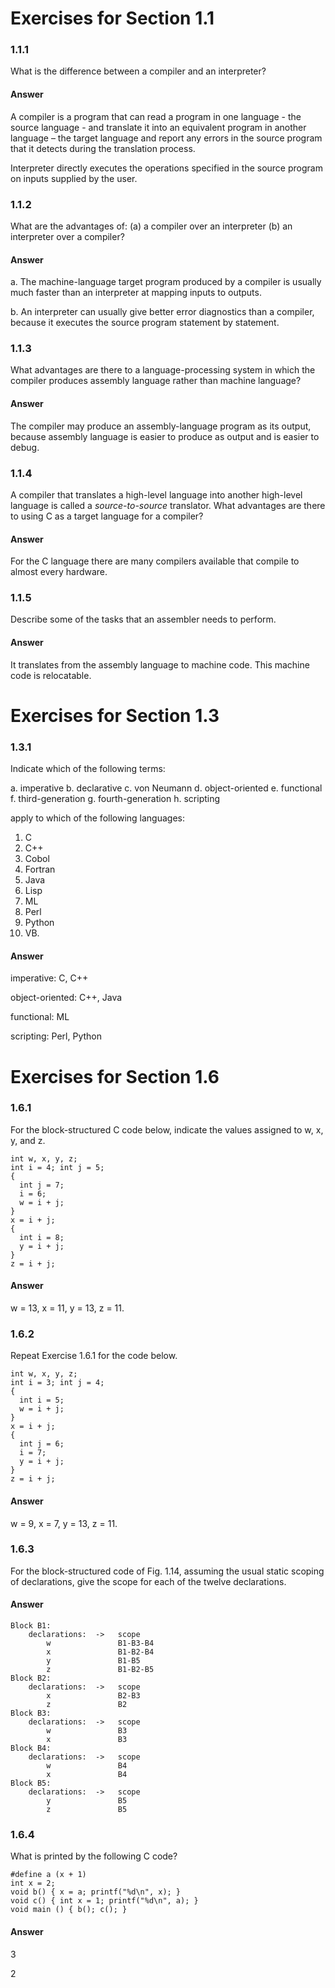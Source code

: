 # Exercises for Section 1.1

### 1.1.1

What is the difference between a compiler and an interpreter?

#### Answer

A compiler is a program that can read a program in one language - the source language - and translate it into an equivalent program in another language – the target language and report any errors in the source program that it detects during the translation process.

Interpreter directly executes the operations specified in the source program on inputs supplied by the user.

### 1.1.2

What are the advantages of:
(a) a compiler over an interpreter
(b) an interpreter over a compiler?

#### Answer

a. The machine-language target program produced by a compiler is usually much faster than an interpreter at mapping inputs to outputs.

b. An interpreter can usually give better error diagnostics than a compiler, because it executes the source program statement by statement.

### 1.1.3

What advantages are there to a language-processing system in which the compiler
produces assembly language rather than machine language?

#### Answer

The compiler may produce an assembly-language program as its output, because
assembly language is easier to produce as output and is easier to debug.

### 1.1.4

A compiler that translates a high-level language into another high-level
language is called a *source-to-source* translator. What advantages are there to
using C as a target language for a compiler?

#### Answer

For the C language there are many compilers available that compile to almost
every hardware.

### 1.1.5

Describe some of the tasks that an assembler needs to perform.

#### Answer

It translates from the assembly language to machine code. This machine code is
relocatable.

# Exercises for Section 1.3

### 1.3.1

Indicate which of the following terms:

a. imperative
b. declarative
c. von Neumann
d. object-oriented
e. functional
f. third-generation
g. fourth-generation
h. scripting

apply to which of the following languages:

1. C
2. C++
3. Cobol
4. Fortran
5. Java
6. Lisp
7. ML
8. Perl
9. Python
10. VB.

#### Answer

imperative: C, C++

object-oriented: C++, Java

functional: ML

scripting: Perl, Python

# Exercises for Section 1.6

### 1.6.1

For the block-structured C code below, indicate the values assigned to w, x, y, and z.
```
int w, x, y, z;
int i = 4; int j = 5;
{
  int j = 7;
  i = 6;
  w = i + j;
}
x = i + j;
{
  int i = 8;
  y = i + j;
}
z = i + j;
```

#### Answer

w = 13, x = 11, y = 13, z = 11.


### 1.6.2

Repeat Exercise 1.6.1 for the code below.
```
int w, x, y, z;
int i = 3; int j = 4;
{
  int i = 5;
  w = i + j;
}
x = i + j;
{
  int j = 6;
  i = 7;
  y = i + j;
}
z = i + j;
```

#### Answer

w = 9, x = 7, y = 13, z = 11.


### 1.6.3

For the block-structured code of Fig. 1.14, assuming the usual static scoping of
declarations, give the scope for each of the twelve declarations.

#### Answer
```
Block B1:
	declarations:  ->   scope
		w				B1-B3-B4
		x				B1-B2-B4
		y				B1-B5
		z				B1-B2-B5
Block B2:
	declarations:  ->   scope
		x				B2-B3
		z				B2
Block B3:
	declarations:  ->   scope
		w				B3
		x				B3
Block B4:
	declarations:  ->   scope
		w				B4
		x				B4
Block B5:
	declarations:  ->   scope
		y				B5
		z				B5
```

### 1.6.4

What is printed by the following C code?
```
#define a (x + 1)
int x = 2;
void b() { x = a; printf("%d\n", x); }
void c() { int x = 1; printf("%d\n", a); }
void main () { b(); c(); }
```

#### Answer
3

2

